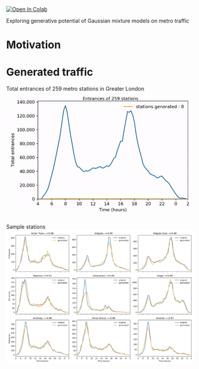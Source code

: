 [![Open In Colab](https://colab.research.google.com/assets/colab-badge.svg)](https://colab.research.google.com/github/mikhailsirenko/gmm-traffic-generator/blob/master/main.ipynb)

Exploring generative potential of Gaussian mixture models on metro traffic

# Motivation

# Generated traffic
Total entrances of 259 metro stations in Greater London
![](animation.gif)

Sample stations
![](sample_stations.png)
